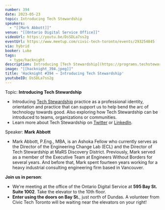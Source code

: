 ```yaml
---
number: 394
date: 2023-05-23
topic: Introducing Tech Stewardship
speakers:
  - "[[Mark Abbott]]"
venue: "[[Ontario Digital Service Office]]"
videoUrl: https://youtu.be/DsSDLa7ss2g
eventUrl: https://www.meetup.com/civic-tech-toronto/events/293254845
via: hybrid
booker: Luke
tags:
  - type/hacknight
description: Introducing [Tech Stewardship](https://programs.techstewardship.com/) practice as a professional identity, orientation and practice that can support us to help bend the arc of technology towards good. Also exploring how Tech Stewardship can be introduced to teams, organizations or communities.  Learn more about Tech Stewardship on [Twitter](https://twitter.com/TechStewardship) or [LinkedIn](https://www.linkedin.com/company/77082193/).
image: "[[hacknight_394.jpeg]]"
title: 'Hacknight #394 – Introducing Tech Stewardship'
youtubeID: DsSDLa7ss2g
---
```

Topic: **Introducing Tech Stewardship**

* Introducing [Tech Stewardship](https://programs.techstewardship.com/) practice as a professional identity, orientation and practice that can support us to help bend the arc of technology towards good. Also exploring how Tech Stewardship can be introduced to teams, organizations or communities.
* Learn more about Tech Stewardship on [Twitter](https://twitter.com/TechStewardship) or [LinkedIn](https://www.linkedin.com/company/77082193/).

Speaker: **Mark Abbott**

* Mark Abbott, P.Eng., MBA, is an Ashoka Fellow who currently serves as the Director of the Engineering Change Lab (ECL) and the Director of Tech Stewardship at MaRS Discovery District. Previously, Mark served as a member of the Executive Team at Engineers Without Borders for several years. And before that, Mark spent fourteen years working for a heavy industrial consulting engineering firm based in Vancouver.

**Join us in person**:

* We're meeting at the office of the Ontario Digital Service at **595 Bay St. Suite 1002**. Take the elevator to the 10th floor.
* **Enter using the doors on Bay St.**, just north of Dundas. A volunteer from Civic Tech Toronto will be waiting near the elevators on your right!
